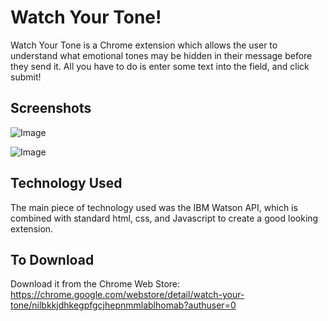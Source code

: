 # Watch Your Tone!
Watch Your Tone is a Chrome extension which allows the user to understand what emotional tones may be hidden in their message before they send it.  All you have to do is enter some text into the field, and click submit!

## Screenshots

![Image](http://imgur.com/yfXIJXn.jpg)

![Image](http://imgur.com/3xN0Bnx.jpg)

## Technology Used
The main piece of technology used was the IBM Watson API, which is combined with standard html, css, and Javascript to create a good looking extension.

## To Download
Download it from the Chrome Web Store: https://chrome.google.com/webstore/detail/watch-your-tone/nilbkkjdhkegpfgcjhepnmmlablhomab?authuser=0
